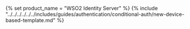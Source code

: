 {% set product_name = "WSO2 Identity Server" %}
{% include "../../../../../../includes/guides/authentication/conditional-auth/new-device-based-template.md" %}